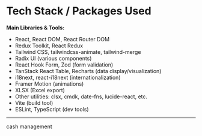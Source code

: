 # Tech Stack / Packages Used

**Main Libraries & Tools:**
- React, React DOM, React Router DOM
- Redux Toolkit, React Redux
- Tailwind CSS, tailwindcss-animate, tailwind-merge
- Radix UI (various components)
- React Hook Form, Zod (form validation)
- TanStack React Table, Recharts (data display/visualization)
- i18next, react-i18next (internationalization)
- Framer Motion (animations)
- XLSX (Excel export)
- Other utilities: clsx, cmdk, date-fns, lucide-react, etc.
- Vite (build tool)
- ESLint, TypeScript (dev tools)

---

cash management











